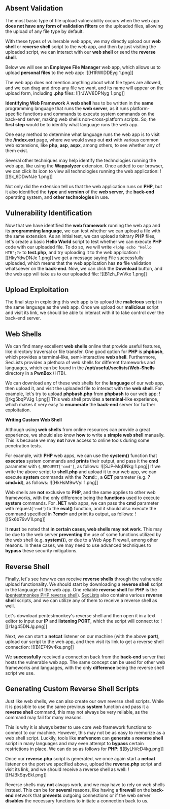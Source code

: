 ## Absent Validation
The most basic type of file upload vulnerability occurs when the web app **does not have any form of validation filters** on the uploaded files, allowing the upload of any file type by default.

With these types of vulnerable web apps, we may directly upload our **web shell** or **reverse shell** script to the web app, and then by just visiting the uploaded script, we can interact with our **web shell** or send the **reverse shell**.

Below we will see an **Employee File Manager** web app, which allows us to upload **personal files** to the web app: 
![[H1RWIDDEyg 1.png]]

The web app does not mention anything about what file types are allowed, and we can drag and drop any file we want, and its name will appear on the upload form, including **.php** files: 
![[rJWV8DPNyg 1.png]]

**Identifying Web Framework**
 A **web shell** has to be written in the **same** programming language that runs the **web server**, as it runs platform-specific functions and commands to execute system commands on the back-end server, making web shells non-cross-platform scripts. So, the **first step** would be to identify what language runs the web app.
  
One easy method to determine what language runs the web app is to visit the **/index.ext** page, where we would swap out **ext** with various common web extensions, like **php**, **asp**, **aspx**, among others, to see whether any of them exist.
 
Several other techniques may help identify the technologies running the web app, like using the **Wappalyzer** extension. Once added to our browser, we can click its icon to view all technologies running the web application: 
![[Sk_6DDwNJe 1.png]]

Not only did the extension tell us that the web application runs on **PHP**, but it also identified the **type** and **version** of the **web server**, the **back-end** operating system, and **other technologies** in use.

## Vulnerability Identification
Now that we have identified the **web framework** running the web app and its **programming language**, we can test whether we can upload a file with the same extension. As an initial test, we can upload arbitrary **PHP** files, let's create a basic **Hello World** script to test whether we can execute **PHP** code with our uploaded file.
To do so, we will write ```<?php echo "Hello HTB";?>``` to **test.php**, and try uploading it to the web application:
![[HkyYdwDNJe 1.png]]
we get a message saying File successfully uploaded, which means that the web application has **no** file validation whatsoever on the **back-end**. Now, we can click the **Download** button, and the web app will take us to our uploaded file: 
![[B1zh_PwVke 1.png]]

## Upload Exploitation
The final step in exploiting this web app is to upload the **malicious** script in the same language as the web app. Once we upload our **malicious** script and visit its link, we should be able to interact with it to take control over the back-end server.
## Web Shells
We can find many excellent **web shells** online that provide useful features, like directory traversal or file transfer. One good option for **PHP** is **phpbash**, which provides a terminal-like, semi-interactive **web shell**. Furthermore, SecLists provides a plethora of web shells for different frameworks and languages, which can be found in the **/opt/useful/seclists/Web-Shells** directory in a **PwnBox** (HTB).

We can download any of these web shells for the **language** of our web app, then upload it, and visit the uploaded file to interact with the **web shell**. For example, let's try to upload **phpbash.php** from **phpbash** to our web app:
![[rkg5bqPVJg 1.png]]
This web shell provides a **terminal**-like experience, which makes it very easy to **enumerate** the **back-end** server for further exploitation.

**Writing Custom Web Shell**

Although using **web shells** from online resources can provide a great experience, we should also know **how** to write a **simple web shell** manually. This is because we may **not** have access to online tools during some penetration tests.

For example, with **PHP** web apps, we can use the **system()** function that **executes** system commands and **prints** their output, and pass it the **cmd** parameter with ```$_REQUEST['cmd']```, as follows:
![[SJP-MqDNkg 1.png]]
If we write the above script to **shell.php** and upload it to our web app, we can execute **system** commands with the **?cmd=**, a **GET** parameter (e.g. **?cmd=id**), as follows: 
![[HkHsM9wVyl 1.png]]

Web shells are **not** exclusive to **PHP**, and the same applies to other web frameworks, with the only difference being the **functions** used to execute **system** commands. For **.NET** web apps, we can pass the **cmd** parameter with request(```'cmd'```) to the **eval()** function, and it should also execute the command specified in **?cmd=** and print its output, as follows:
![[Sk6b79vV1l.png]]

It **must** be noted that **in certain cases, web shells may not work**. This may be due to the web server **preventing** the use of some functions utilized by the web shell (e.g. **system()**), or due to a Web App Firewall, among other reasons. In these cases, we may need to use advanced techniques to **bypass** these security mitigations.

## Reverse Shell
Finally, let's see how we can receive **reverse shells** through the vulnerable upload functionality. We should start by downloading a **reverse shell** script in the language of the web app. One reliable **reverse shell** for **PHP** is the ([pentestmonkey PHP reverse shell](https://github.com/pentestmonkey/php-reverse-shell)). 
[SecLists](https://github.com/danielmiessler/SecLists/tree/master/Web-Shells) also contains various **reverse shell** scripts, and we can utilize any of them to receive a reverse shell as well.

Let's download pentestmonkey's reverse shell and then open it in a text editor to input our **IP** and **listening PORT**, which the script will connect to:
![[r1ag45DNJg.png]]

Next, we can start a **netcat** listener on our machine (with the above **port**), upload our script to the web app, and then visit its link to get a reverse shell connection:
![[B1E749v4ke.png]]

We **successfully** received a connection back from the **back-end** server that hosts the vulnerable web app. The same concept can be used for other web frameworks and languages, with the only **difference** being the reverse shell script we use.

## Generating Custom Reverse Shell Scripts
Just like web shells, we can also create our own reverse shell scripts. While it is possible to use the same previous **system** function and pass it a **reverse shell** command, this may not always be very reliable, as the command may fail for many reasons.

This is why it is always better to use core web framework functions to connect to our machine. However, this may not be as easy to memorize as a web shell script. Luckily, tools like **msfvenom** can **generate** a **reverse shell** script in many languages and may even attempt to **bypass** certain restrictions in place. We can do so as follows for **PHP**:
![[ByLhVcD4kg.png]]

Once our **reverse.php** script is generated, we once again start a **netcat** listener on the port we specified above, upload the **reverse.php** script and visit its link, and we should receive a reverse shell as well:
![[HJBkSqvEkl.png]]

Reverse shells may **not** always work, and we may have to rely on web shells instead. This can be for **several** reasons, like having a **firewall** on the **back-end** network that **prevents** outgoing connections or if the web server **disables** the necessary functions to initiate a connection back to us.
